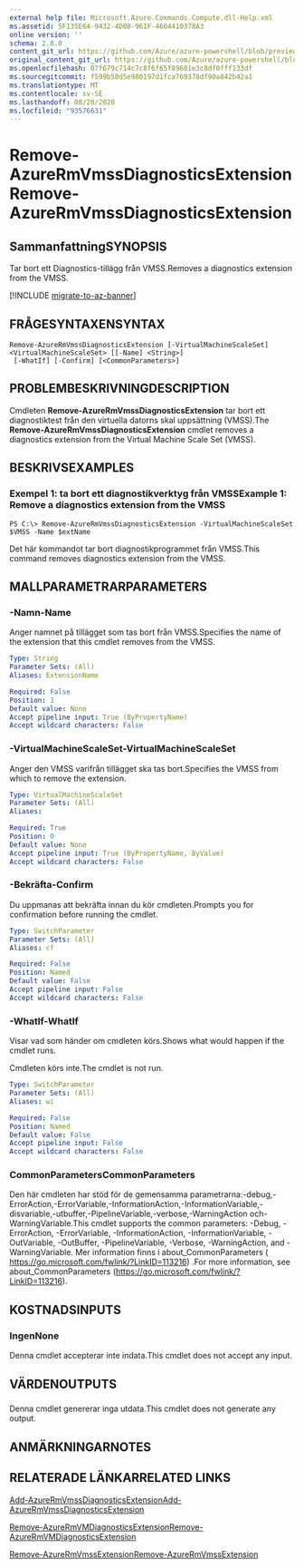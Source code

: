 ```yaml
---
external help file: Microsoft.Azure.Commands.Compute.dll-Help.xml
ms.assetid: 5F135E64-9432-4D08-961F-4604410378A3
online version: ''
schema: 2.0.0
content_git_url: https://github.com/Azure/azure-powershell/blob/preview/src/ResourceManager/Compute/Stack/Commands.Compute/help/Remove-AzureRmVmssDiagnosticsExtension.md
original_content_git_url: https://github.com/Azure/azure-powershell/blob/preview/src/ResourceManager/Compute/Stack/Commands.Compute/help/Remove-AzureRmVmssDiagnosticsExtension.md
ms.openlocfilehash: 07f679c714c7c8f6f65f89681e3c8df0fff133df
ms.sourcegitcommit: f599b50d5e980197d1fca769378df90a842b42a1
ms.translationtype: MT
ms.contentlocale: sv-SE
ms.lasthandoff: 08/20/2020
ms.locfileid: "93576631"
---
```

# <span data-ttu-id="b10f9-101">Remove-AzureRmVmssDiagnosticsExtension</span><span class="sxs-lookup"><span data-stu-id="b10f9-101">Remove-AzureRmVmssDiagnosticsExtension</span></span>

## <span data-ttu-id="b10f9-102">Sammanfattning</span><span class="sxs-lookup"><span data-stu-id="b10f9-102">SYNOPSIS</span></span>
<span data-ttu-id="b10f9-103">Tar bort ett Diagnostics-tillägg från VMSS.</span><span class="sxs-lookup"><span data-stu-id="b10f9-103">Removes a diagnostics extension from the VMSS.</span></span>

[!INCLUDE [migrate-to-az-banner](../../includes/migrate-to-az-banner.md)]

## <span data-ttu-id="b10f9-104">FRÅGESYNTAXEN</span><span class="sxs-lookup"><span data-stu-id="b10f9-104">SYNTAX</span></span>

```
Remove-AzureRmVmssDiagnosticsExtension [-VirtualMachineScaleSet] <VirtualMachineScaleSet> [[-Name] <String>]
 [-WhatIf] [-Confirm] [<CommonParameters>]
```

## <span data-ttu-id="b10f9-105">PROBLEMBESKRIVNING</span><span class="sxs-lookup"><span data-stu-id="b10f9-105">DESCRIPTION</span></span>
<span data-ttu-id="b10f9-106">Cmdleten **Remove-AzureRmVmssDiagnosticsExtension** tar bort ett diagnostiktest från den virtuella datorns skal uppsättning (VMSS).</span><span class="sxs-lookup"><span data-stu-id="b10f9-106">The **Remove-AzureRmVmssDiagnosticsExtension** cmdlet removes a diagnostics extension from the Virtual Machine Scale Set (VMSS).</span></span>

## <span data-ttu-id="b10f9-107">BESKRIVS</span><span class="sxs-lookup"><span data-stu-id="b10f9-107">EXAMPLES</span></span>

### <span data-ttu-id="b10f9-108">Exempel 1: ta bort ett diagnostikverktyg från VMSS</span><span class="sxs-lookup"><span data-stu-id="b10f9-108">Example 1: Remove a diagnostics extension from the VMSS</span></span>
```
PS C:\> Remove-AzureRmVmssDiagnosticsExtension -VirtualMachineScaleSet $VMSS -Name $extName
```

<span data-ttu-id="b10f9-109">Det här kommandot tar bort diagnostikprogrammet från VMSS.</span><span class="sxs-lookup"><span data-stu-id="b10f9-109">This command removes diagnostics extension from the VMSS.</span></span>

## <span data-ttu-id="b10f9-110">MALLPARAMETRAR</span><span class="sxs-lookup"><span data-stu-id="b10f9-110">PARAMETERS</span></span>

### <span data-ttu-id="b10f9-111">-Namn</span><span class="sxs-lookup"><span data-stu-id="b10f9-111">-Name</span></span>
<span data-ttu-id="b10f9-112">Anger namnet på tillägget som tas bort från VMSS.</span><span class="sxs-lookup"><span data-stu-id="b10f9-112">Specifies the name of the extension that this cmdlet removes from the VMSS.</span></span>

```yaml
Type: String
Parameter Sets: (All)
Aliases: ExtensionName

Required: False
Position: 1
Default value: None
Accept pipeline input: True (ByPropertyName)
Accept wildcard characters: False
```

### <span data-ttu-id="b10f9-113">-VirtualMachineScaleSet</span><span class="sxs-lookup"><span data-stu-id="b10f9-113">-VirtualMachineScaleSet</span></span>
<span data-ttu-id="b10f9-114">Anger den VMSS varifrån tillägget ska tas bort.</span><span class="sxs-lookup"><span data-stu-id="b10f9-114">Specifies the VMSS from which to remove the extension.</span></span>

```yaml
Type: VirtualMachineScaleSet
Parameter Sets: (All)
Aliases: 

Required: True
Position: 0
Default value: None
Accept pipeline input: True (ByPropertyName, ByValue)
Accept wildcard characters: False
```

### <span data-ttu-id="b10f9-115">-Bekräfta</span><span class="sxs-lookup"><span data-stu-id="b10f9-115">-Confirm</span></span>
<span data-ttu-id="b10f9-116">Du uppmanas att bekräfta innan du kör cmdleten.</span><span class="sxs-lookup"><span data-stu-id="b10f9-116">Prompts you for confirmation before running the cmdlet.</span></span>

```yaml
Type: SwitchParameter
Parameter Sets: (All)
Aliases: cf

Required: False
Position: Named
Default value: False
Accept pipeline input: False
Accept wildcard characters: False
```

### <span data-ttu-id="b10f9-117">-WhatIf</span><span class="sxs-lookup"><span data-stu-id="b10f9-117">-WhatIf</span></span>
<span data-ttu-id="b10f9-118">Visar vad som händer om cmdleten körs.</span><span class="sxs-lookup"><span data-stu-id="b10f9-118">Shows what would happen if the cmdlet runs.</span></span>

<span data-ttu-id="b10f9-119">Cmdleten körs inte.</span><span class="sxs-lookup"><span data-stu-id="b10f9-119">The cmdlet is not run.</span></span>

```yaml
Type: SwitchParameter
Parameter Sets: (All)
Aliases: wi

Required: False
Position: Named
Default value: False
Accept pipeline input: False
Accept wildcard characters: False
```

### <span data-ttu-id="b10f9-120">CommonParameters</span><span class="sxs-lookup"><span data-stu-id="b10f9-120">CommonParameters</span></span>
<span data-ttu-id="b10f9-121">Den här cmdleten har stöd för de gemensamma parametrarna:-debug,-ErrorAction,-ErrorVariable,-InformationAction,-InformationVariable,-disvariable,-utbuffer,-PipelineVariable,-verbose,-WarningAction och-WarningVariable.</span><span class="sxs-lookup"><span data-stu-id="b10f9-121">This cmdlet supports the common parameters: -Debug, -ErrorAction, -ErrorVariable, -InformationAction, -InformationVariable, -OutVariable, -OutBuffer, -PipelineVariable, -Verbose, -WarningAction, and -WarningVariable.</span></span> <span data-ttu-id="b10f9-122">Mer information finns i about_CommonParameters ( https://go.microsoft.com/fwlink/?LinkID=113216) .</span><span class="sxs-lookup"><span data-stu-id="b10f9-122">For more information, see about_CommonParameters (https://go.microsoft.com/fwlink/?LinkID=113216).</span></span>

## <span data-ttu-id="b10f9-123">KOSTNADS</span><span class="sxs-lookup"><span data-stu-id="b10f9-123">INPUTS</span></span>

### <span data-ttu-id="b10f9-124">Ingen</span><span class="sxs-lookup"><span data-stu-id="b10f9-124">None</span></span>
<span data-ttu-id="b10f9-125">Denna cmdlet accepterar inte indata.</span><span class="sxs-lookup"><span data-stu-id="b10f9-125">This cmdlet does not accept any input.</span></span>

## <span data-ttu-id="b10f9-126">VÄRDEN</span><span class="sxs-lookup"><span data-stu-id="b10f9-126">OUTPUTS</span></span>

###  
<span data-ttu-id="b10f9-127">Denna cmdlet genererar inga utdata.</span><span class="sxs-lookup"><span data-stu-id="b10f9-127">This cmdlet does not generate any output.</span></span>

## <span data-ttu-id="b10f9-128">ANMÄRKNINGAR</span><span class="sxs-lookup"><span data-stu-id="b10f9-128">NOTES</span></span>

## <span data-ttu-id="b10f9-129">RELATERADE LÄNKAR</span><span class="sxs-lookup"><span data-stu-id="b10f9-129">RELATED LINKS</span></span>

[<span data-ttu-id="b10f9-130">Add-AzureRmVmssDiagnosticsExtension</span><span class="sxs-lookup"><span data-stu-id="b10f9-130">Add-AzureRmVmssDiagnosticsExtension</span></span>](./Add-AzureRmVmssDiagnosticsExtension.md)

[<span data-ttu-id="b10f9-131">Remove-AzureRmVMDiagnosticsExtension</span><span class="sxs-lookup"><span data-stu-id="b10f9-131">Remove-AzureRmVMDiagnosticsExtension</span></span>](./Remove-AzureRmVMDiagnosticsExtension.md)

[<span data-ttu-id="b10f9-132">Remove-AzureRmVmssExtension</span><span class="sxs-lookup"><span data-stu-id="b10f9-132">Remove-AzureRmVmssExtension</span></span>](./Remove-AzureRmVmssExtension.md)


